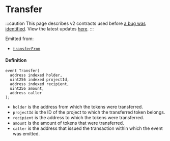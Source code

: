 # Transfer

:::caution
This page describes v2 contracts used before [a bug was identified](/docs/2022-05-24/). View the latest updates [here](https://juicebox.money/#/v2-bug-updates/).
:::

Emitted from:

* [`transferFrom`](/protocol/api/contracts/jbtokenstore/write/transferfrom.md)

#### Definition

```
event Transfer(
  address indexed holder,
  uint256 indexed projectId,
  address indexed recipient,
  uint256 amount,
  address caller
);
```

* `holder` is the address from which the tokens were transferred.
* `projectId` is the ID of the project to which the transferred token belongs.
* `recipient` is the address to which the tokens were transferred.
* `amount` is the amount of tokens that were transferred.
* `caller` is the address that issued the transaction within which the event was emitted.
